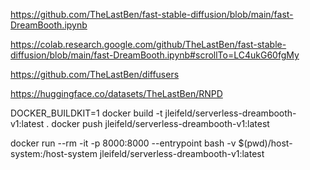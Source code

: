 https://github.com/TheLastBen/fast-stable-diffusion/blob/main/fast-DreamBooth.ipynb

https://colab.research.google.com/github/TheLastBen/fast-stable-diffusion/blob/main/fast-DreamBooth.ipynb#scrollTo=LC4ukG60fgMy

https://github.com/TheLastBen/diffusers

https://huggingface.co/datasets/TheLastBen/RNPD

DOCKER_BUILDKIT=1 docker build -t jleifeld/serverless-dreambooth-v1:latest .
docker push jleifeld/serverless-dreambooth-v1:latest

docker run --rm -it -p 8000:8000 --entrypoint bash -v $(pwd)/host-system:/host-system jleifeld/serverless-dreambooth-v1:latest